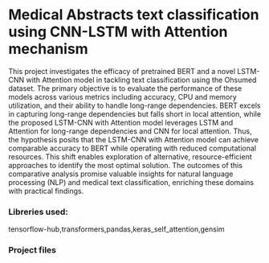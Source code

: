 # Medical Abstracts text classification using CNN-LSTM with Attention mechanism
This project investigates the efficacy of pretrained BERT and a novel LSTM-CNN with Attention model in tackling text classification using the Ohsumed dataset. The primary objective is to evaluate the performance of these models across various metrics including accuracy, CPU and memory utilization, and their ability to handle long-range dependencies. BERT excels in capturing long-range dependencies but falls short in local attention, while the proposed LSTM-CNN with Attention model leverages LSTM and Attention for long-range dependencies and CNN for local attention. Thus, the hypothesis posits that the LSTM-CNN with Attention model can achieve comparable accuracy to BERT while operating with reduced computational resources. This shift enables exploration of alternative, resource-efficient approaches to identify the most optimal solution. The outcomes of this comparative analysis promise valuable insights for natural language processing (NLP) and medical text classification, enriching these domains with practical findings.

### Libreries used:
tensorflow-hub,transformers,pandas,keras_self_attention,gensim

### Project files


